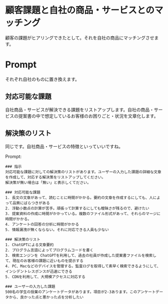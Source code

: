 # 顧客課題と自社の商品・サービスとのマッチング

顧客の課題がヒアリングできたとして。それを自社の商品にマッチングさせます。

# Prompt

それぞれ自社のものに置き換えます。

## 対応可能な課題
自社商品・サービスが解決できる課題をリストアップします。自社の商品・サービスの提案書の中で想定しているお客様のお困りごと・状況を文章化します。

## 解決策のリスト
同じです。自社商品・サービスの特徴といっていいですね。

Prompt:

```text
### 指示
対応可能な課題に対しての解決策のリストがあります。ユーザーの入力した課題の詳細な文章を作成して、対応する解決策をリストアップしてください。
解決策が無い場合は「無い」と表示しくてださい。
 
### 対応可能な課題
1. 長文の文章があって、読むことに時間がかかる。要約の文章を作成するにしても、人によって品質にばらつきがある
2. 浮動小数点の計算が苦手。頑張って計算するにしても曖昧さが残るので、避けたい
3. 提案資料の作成に時間がかかっている。複数のファイル形式があって、それらのマージに時間がかかる。
4. アンケートの回答の分析に時間がかかる
5. 情報漏洩が無くならない。それに対応できる人員も少ない
 
### 解決策のリスト
1. ChatGPTによる文章要約
2. プログラム言語によってプログラムコードを書く
3. 検索エンジンを ChatGPTを利用して、過去の社員が作成した提案書ファイルを検索して、現在のお客様の課題に近いものを提示する
4. PC、Macなどのデバイスを管理する。監査ログを取得して素早く検索できるようにして、インシデントレスポンスが迅速にできる
5. CDNを利用して、大規模アクセスに対応する

### ユーザーの入力した課題
500名の学生の授業のアンケートデータがあります。項目が2-3あります。このアンケートデータから、良かった点と悪かった点を分析したい
```